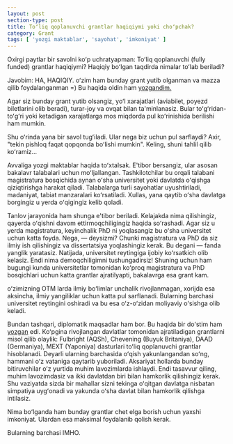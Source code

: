 ```yaml
---
layout: post
section-type: post
title: Toʻliq qoplanuvchi grantlar haqiqiymi yoki choʻpchak?
category: Grant
tags: [ 'yozgi maktablar', 'sayohat', 'imkoniyat' ]
---
```


Oxirgi paytlar bir savolni koʻp uchratyapman: Toʻliq qoplanuvchi (fully funded) grantlar haqiqiymi? Haqiqiy boʻlgan taqdirda nimalar toʻlab beriladi?

Javobim: HA, HAQIQIY. oʻzim ham bunday grant yutib olganman va mazza qilib foydalanganman =) Bu haqida oldin ham <a href="/travel/2019/08/26/gks-va-koreya-taassurotlari.html">yozgandim.</a>

Agar siz bunday grant yutib olsangiz, yoʻl xarajatlari (aviabilet, poyezd biletlarini olib beradi), turar-joy va ovqat bilan ta'minlanasiz. Bular toʻgʻridan-toʻgʻri yoki ketadigan xarajatlarga mos miqdorda pul koʻrinishida berilishi ham mumkin.

Shu oʻrinda yana bir savol tugʻiladi. Ular nega biz uchun pul sarflaydi? Axir, "tekin pishloq faqat qopqonda boʻlishi mumkin". Keling, shuni tahlil qilib koʻramiz...

Avvaliga yozgi maktablar haqida toʻxtalsak. E'tibor bersangiz, ular asosan bakalavr talabalari uchun moʻljallangan. Tashkilotchilar bu orqali talabani magistratura bosqichida aynan oʻsha universitet yoki davlatda oʻqishga qiziqtirishga harakat qiladi. Talabalarga turli sayohatlar uyushtiriladi, madaniyat, tabiat manzaralari koʻrsatiladi. Xullas, yana qaytib oʻsha davlatga borgingiz u yerda oʻqigingiz kelib qoladi. 

Tanlov jarayonida ham shunga e'tibor beriladi. Kelajakda nima qilishingiz, qayerda oʻqishni davom ettirmoqchiligingiz haqida soʻrashadi. Agar siz u yerda magistratura, keyinchalik PhD ni yoqlasangiz bu oʻsha universitet uchun katta foyda. Nega, — deysizmi? Chunki magistratura va PhD da siz ilmiy ish qilishingiz va dissertatsiya yoqlashingiz kerak. Bu degani — fanda yanglik yaratasiz. Natijada, universitet reytingiga ijobiy koʻrsatkich olib kelasiz. Endi nima demoqchiligimni tushungadirsiz! Shuning uchun ham bugungi kunda universitetlar tomonidan koʻproq magistratura va PhD bosqichlari uchun katta grantlar ajratilyapti, bakalavrga esa grant kam.

oʻzimizning OTM larda ilmiy boʻlimlar unchalik rivojlanmagan, xorijda esa aksincha, ilmiy yangiliklar uchun katta pul sarflanadi. Bularning barchasi universitet reytingini oshiradi va bu esa oʻz-oʻzidan moliyaviy oʻsishga olib keladi.

Bundan tashqari, diplomatik maqsadlar ham bor. Bu haqida bir doʻstim ham <a href="https://t.me/musayev_blogi/78">yozgan</a> edi. Koʻpgina rivojlangan davlatlar tomonidan ajratiladigan grantlarni misol qilib olaylik: Fulbright (AQSh), Chevening (Buyuk Britaniya), DAAD (Germaniya), MEXT (Yaponiya) dasturlari toʻliq qoplanuvchi grantlar hisoblanadi. Deyarli ularning barchasida oʻqish yakunlangandan soʻng, hammani oʻz vataniga qaytarib yuboriladi. Aksariyat hollarda bunday bitiruvchilar oʻz yurtida muhim lavozimlarda ishlaydi. Endi tasavvur qiling, muhim lavozimdasiz va ikki davlatdan biri bilan hamkorlik qilishingiz kerak. Shu vaziyatda sizda bir mahallar sizni tekinga oʻqitgan davlatga nisbatan simpatiya uygʻonadi va yakunda oʻsha davlat bilan hamkorlik qilishga intilasiz. 

Nima boʻlganda ham bunday grantlar chet elga borish uchun yaxshi imkoniyat. Ulardan esa maksimal foydalanib qolish kerak.

Bularning barchasi IMHO.